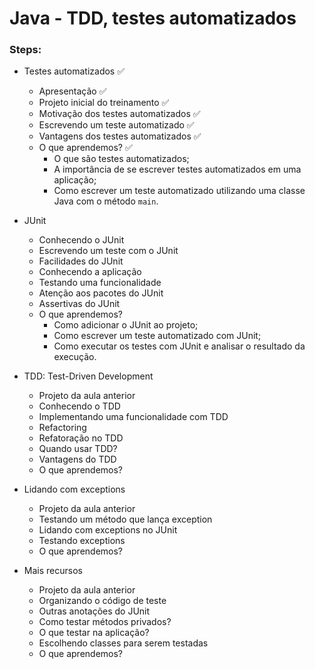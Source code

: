 # Java - TDD, testes automatizados

### Steps:

- Testes automatizados ✅
  - Apresentação ✅
  - Projeto inicial do treinamento ✅
  - Motivação dos testes automatizados ✅
  - Escrevendo um teste automatizado ✅
  - Vantagens dos testes automatizados ✅
  - O que aprendemos? ✅
    - O que são testes automatizados;
    - A importância de se escrever testes automatizados em uma aplicação;
    - Como escrever um teste automatizado utilizando uma classe Java com o método `main`.

- JUnit
  - Conhecendo o JUnit
  - Escrevendo um teste com o JUnit
  - Facilidades do JUnit
  - Conhecendo a aplicação
  - Testando uma funcionalidade
  - Atenção aos pacotes do JUnit
  - Assertivas do JUnit
  - O que aprendemos?
    - Como adicionar o JUnit ao projeto;
    - Como escrever um teste automatizado com JUnit;
    - Como executar os testes com JUnit e analisar o resultado da execução.

- TDD: Test-Driven Development
  - Projeto da aula anterior
  - Conhecendo o TDD
  - Implementando uma funcionalidade com TDD
  - Refactoring
  - Refatoração no TDD
  - Quando usar TDD?
  - Vantagens do TDD
  - O que aprendemos?

- Lidando com exceptions
  - Projeto da aula anterior
  - Testando um método que lança exception
  - Lidando com exceptions no JUnit
  - Testando exceptions
  - O que aprendemos?

- Mais recursos
  - Projeto da aula anterior
  - Organizando o código de teste
  - Outras anotações do JUnit
  - Como testar métodos privados?
  - O que testar na aplicação?
  - Escolhendo classes para serem testadas
  - O que aprendemos?